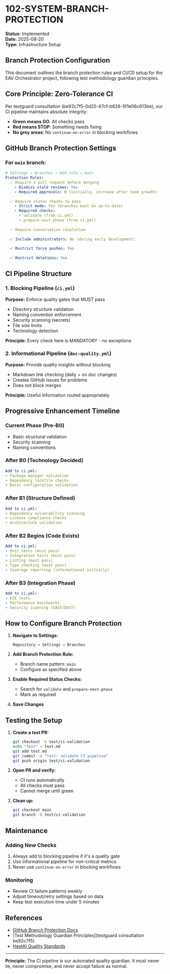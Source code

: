 # 102-SYSTEM-BRANCH-PROTECTION

**Status:** Implemented  
**Date:** 2025-08-20  
**Type:** Infrastructure Setup

## Branch Protection Configuration

This document outlines the branch protection rules and CI/CD setup for the EAV Orchestrator project, following test methodology guardian principles.

## Core Principle: Zero-Tolerance CI

Per testguard consultation (be92c7f5-0d20-47cf-b626-5f1e06c613be), our CI pipeline maintains absolute integrity:
- **Green means GO**: All checks pass
- **Red means STOP**: Something needs fixing
- **No grey areas**: No `continue-on-error` in blocking workflows

## GitHub Branch Protection Settings

### For `main` branch:

```yaml
# Settings → Branches → Add rule → main
Protection Rules:
  ✅ Require a pull request before merging
    - Dismiss stale reviews: Yes
    - Required approvals: 0 (initially, increase after team growth)
    
  ✅ Require status checks to pass
    - Strict mode: Yes (branches must be up-to-date)
    - Required checks:
      • validate (from ci.yml)
      • prepare-next-phase (from ci.yml)
    
  ✅ Require conversation resolution
  
  ✅ Include administrators: No (during early development)
  
  ✅ Restrict force pushes: Yes
  
  ✅ Restrict deletions: Yes
```

## CI Pipeline Structure

### 1. Blocking Pipeline (`ci.yml`)
**Purpose:** Enforce quality gates that MUST pass

- Directory structure validation
- Naming convention enforcement  
- Security scanning (secrets)
- File size limits
- Technology detection

**Principle:** Every check here is MANDATORY - no exceptions

### 2. Informational Pipeline (`doc-quality.yml`)
**Purpose:** Provide quality insights without blocking

- Markdown link checking (daily + on doc changes)
- Creates GitHub issues for problems
- Does not block merges

**Principle:** Useful information routed appropriately

## Progressive Enhancement Timeline

### Current Phase (Pre-B0)
- Basic structural validation
- Security scanning
- Naming conventions

### After B0 (Technology Decided)
```yaml
Add to ci.yml:
- Package manager validation
- Dependency lockfile checks
- Basic configuration validation
```

### After B1 (Structure Defined)
```yaml
Add to ci.yml:
- Dependency vulnerability scanning  
- License compliance checks
- Architecture validation
```

### After B2 Begins (Code Exists)
```yaml
Add to ci.yml:
- Unit tests (must pass)
- Integration tests (must pass)
- Linting (must pass)
- Type checking (must pass)
- Coverage reporting (informational initially)
```

### After B3 (Integration Phase)
```yaml
Add to ci.yml:
- E2E tests
- Performance benchmarks
- Security scanning (SAST/DAST)
```

## How to Configure Branch Protection

1. **Navigate to Settings:**
   ```
   Repository → Settings → Branches
   ```

2. **Add Branch Protection Rule:**
   - Branch name pattern: `main`
   - Configure as specified above

3. **Enable Required Status Checks:**
   - Search for `validate` and `prepare-next-phase`
   - Mark as required

4. **Save Changes**

## Testing the Setup

1. **Create a test PR:**
   ```bash
   git checkout -b test/ci-validation
   echo "test" > test.md
   git add test.md
   git commit -m "test: validate CI pipeline"
   git push origin test/ci-validation
   ```

2. **Open PR and verify:**
   - CI runs automatically
   - All checks must pass
   - Cannot merge until green

3. **Clean up:**
   ```bash
   git checkout main
   git branch -D test/ci-validation
   ```

## Maintenance

### Adding New Checks
1. Always add to blocking pipeline if it's a quality gate
2. Use informational pipeline for non-critical metrics
3. Never use `continue-on-error` in blocking workflows

### Monitoring
- Review CI failure patterns weekly
- Adjust timeout/retry settings based on data
- Keep test execution time under 5 minutes

## References

- [GitHub Branch Protection Docs](https://docs.github.com/en/repositories/configuring-branches-and-merges-in-your-repository/defining-the-mergeability-of-pull-requests/about-protected-branches)
- [Test Methodology Guardian Principles](testguard consultation be92c7f5)
- [HestAI Quality Standards](/Volumes/HestAI/docs/guides/)

---

**Principle:** The CI pipeline is our automated quality guardian. It must never lie, never compromise, and never accept failure as normal.